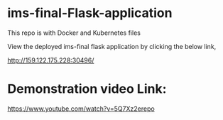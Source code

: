 # ims-final-Flask-application
This repo is with Docker and Kubernetes files

View the deployed ims-final flask application by clicking the below link,

http://159.122.175.228:30496/

# Demonstration video Link:

https://www.youtube.com/watch?v=5Q7Xz2erepo
